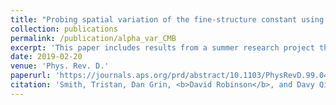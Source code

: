 ```yaml
---
title: "Probing spatial variation of the fine-structure constant using the CMB"
collection: publications
permalink: /publication/alpha_var_CMB
excerpt: 'This paper includes results from a summer research project that Davy Qi and I worked on with Tristan Smith at Swarthmore College, where we examined the effects of spatial variation of the fine-structure constant on the CMB.'
date: 2019-02-20
venue: 'Phys. Rev. D.'
paperurl: 'https://journals.aps.org/prd/abstract/10.1103/PhysRevD.99.043531'
citation: 'Smith, Tristan, Dan Grin, <b>David Robinson</b>, and Davy Qi. “Probing Spatial Variation of the Fine-Structure Constant Using the CMB.” Physical Review D 99.4 (2019).'
---
```


